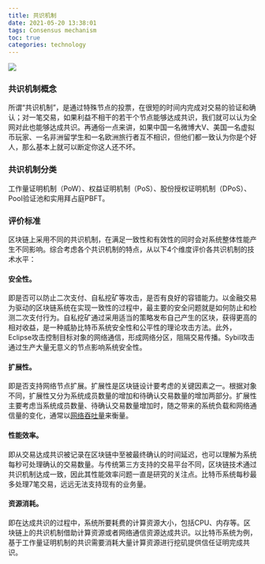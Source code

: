 ```yaml
---
title: 共识机制
date: 2021-05-20 13:38:01
tags: Consensus mechanism
toc: true
categories: technology
---
```


![](gongshi.jpg)



### 共识机制概念

​	所谓“共识机制”，是通过特殊节点的投票，在很短的时间内完成对交易的验证和确认；对一笔交易，如果利益不相干的若干个节点能够达成共识，我们就可以认为全网对此也能够达成共识。再通俗一点来讲，如果中国一名微博大V、美国一名虚拟币玩家、一名非洲留学生和一名欧洲旅行者互不相识，但他们都一致认为你是个好人，那么基本上就可以断定你这人还不坏。

### 共识机制分类

工作量证明机制（PoW）、权益证明机制（PoS）、股份授权证明机制（DPoS）、Pool验证池和实用拜占庭PBFT。

### 评价标准

​	区块链上采用不同的共识机制，在满足一致性和有效性的同时会对系统整体性能产生不同影响。综合考虑各个共识机制的特点，从以下4个维度评价各共识机制的技术水平：

#### 安全性。

即是否可以防止二次支付、自私挖矿等攻击，是否有良好的容错能力。以金融交易为驱动的区块链系统在实现一致性的过程中，最主要的安全问题就是如何防止和检测二次支付行为。自私挖矿通过采用适当的策略发布自己产生的区块，获得更高的相对收益，是一种威胁比特币系统安全性和公平性的理论攻击方法。此外，Eclipse攻击控制目标对象的网络通信，形成网络分区，阻隔交易传播。Sybil攻击通过生产大量无意义的节点影响系统安全性。

#### 扩展性。

即是否支持网络节点扩展。扩展性是区块链设计要考虑的关键因素之一。根据对象不同，扩展性又分为系统成员数量的增加和待确认交易数量的增加两部分。扩展性主要考虑当系统成员数量、待确认交易数量增加时，随之带来的系统负载和网络通信量的变化，通常以[网络吞吐量](https://baike.baidu.com/item/网络吞吐量/646450)来衡量。

#### 性能效率。

即从交易达成共识被记录在区块链中至被最终确认的时间延迟，也可以理解为系统每秒可处理确认的交易数量。与传统第三方支持的交易平台不同，区块链技术通过共识机制达成一致，因此其性能效率问题一直是研究的关注点。比特币系统每秒最多处理7笔交易，远远无法支持现有的业务量。

#### 资源消耗。

即在达成共识的过程中，系统所要耗费的计算资源大小，包括CPU、内存等。区块链上的共识机制借助计算资源或者网络通信资源达成共识。以比特币系统为例，基于工作量证明机制的共识需要消耗大量计算资源进行挖矶提供信任证明完成共识。